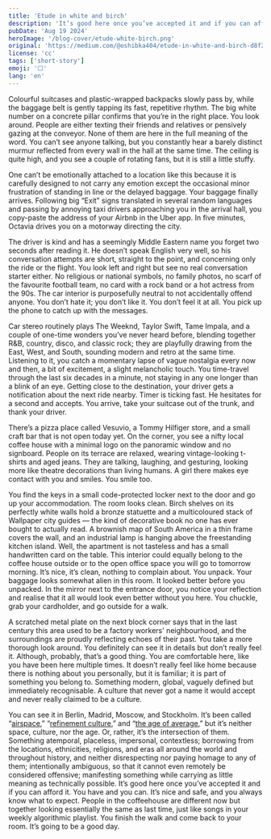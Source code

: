 ```yaml
---
title: 'Etude in white and birch'
description: 'It’s good here once you’ve accepted it and if you can afford it. You have and you can.'
pubDate: 'Aug 19 2024'
heroImage: '/blog-cover/etude-white-birch.png'
original: 'https://medium.com/@oshibka404/etude-in-white-and-birch-d8f292f26a4c'
license: 'cc'
tags: ['short-story']
emoji: '⬜'
lang: 'en'
---
```


Colourful suitcases and plastic-wrapped backpacks slowly pass by, while the baggage belt is gently tapping its fast, repetitive rhythm. The big white number on a concrete pillar confirms that you’re in the right place. You look around. People are either texting their friends and relatives or pensively gazing at the conveyor. None of them are here in the full meaning of the word. You can’t see anyone talking, but you constantly hear a barely distinct murmur reflected from every wall in the hall at the same time. The ceiling is quite high, and you see a couple of rotating fans, but it is still a little stuffy.

One can’t be emotionally attached to a location like this because it is carefully designed to not carry any emotion except the occasional minor frustration of standing in line or the delayed baggage. Your baggage finally arrives. Following big “Exit” signs translated in several random languages and passing by annoying taxi drivers approaching you in the arrival hall, you copy-paste the address of your Airbnb in the Uber app. In five minutes, Octavia drives you on a motorway directing the city.

The driver is kind and has a seemingly Middle Eastern name you forget two seconds after reading it. He doesn’t speak English very well, so his conversation attempts are short, straight to the point, and concerning only the ride or the flight. You look left and right but see no real conversation starter either. No religious or national symbols, no family photos, no scarf of the favourite football team, no card with a rock band or a hot actress from the 90s. The car interior is purposefully neutral to not accidentally offend anyone. You don’t hate it; you don’t like it. You don’t feel it at all. You pick up the phone to catch up with the messages.

Car stereo routinely plays The Weeknd, Taylor Swift, Tame Impala, and a couple of one-time wonders you’ve never heard before, blending together R&B, country, disco, and classic rock; they are playfully drawing from the East, West, and South, sounding modern and retro at the same time. Listening to it, you catch a momentary lapse of vague nostalgia every now and then, a bit of excitement, a slight melancholic touch. You time-travel through the last six decades in a minute, not staying in any one longer than a blink of an eye. Getting close to the destination, your driver gets a notification about the next ride nearby. Timer is ticking fast. He hesitates for a second and accepts. You arrive, take your suitcase out of the trunk, and thank your driver.

There’s a pizza place called Vesuvio, a Tommy Hilfiger store, and a small craft bar that is not open today yet. On the corner, you see a nifty local coffee house with a minimal logo on the panoramic window and no signboard. People on its terrace are relaxed, wearing vintage-looking t-shirts and aged jeans. They are talking, laughing, and gesturing, looking more like theatre decorations than living humans. A girl there makes eye contact with you and smiles. You smile too.

You find the keys in a small code-protected locker next to the door and go up your accommodation. The room looks clean. Birch shelves on its perfectly white walls hold a bronze statuette and a multicoloured stack of Wallpaper city guides — the kind of decorative book no one has ever bought to actually read. A brownish map of South America in a thin frame covers the wall, and an industrial lamp is hanging above the freestanding kitchen island. Well, the apartment is not tasteless and has a small handwritten card on the table. This interior could equally belong to the coffee house outside or to the open office space you will go to tomorrow morning. It’s nice, it’s clean, nothing to complain about. You unpack. Your baggage looks somewhat alien in this room. It looked better before you unpacked. In the mirror next to the entrance door, you notice your reflection and realise that it all would look even better without you here. You chuckle, grab your cardholder, and go outside for a walk.

A scratched metal plate on the next block corner says that in the last century this area used to be a factory workers' neighbourhood, and the surroundings are proudly reflecting echoes of their past. You take a more thorough look around. You definitely can see it in details but don’t really feel it. Although, probably, that’s a good thing. You are comfortable here, like you have been here multiple times. It doesn’t really feel like home because there is nothing about you personally, but it is familiar; it is part of something you belong to. Something modern, global, vaguely defined but immediately recognisable. A culture that never got a name it would accept and never really claimed to be a culture.

You can see it in Berlin, Madrid, Moscow, and Stockholm. It’s been called “[airspace](https://www.theverge.com/2016/8/3/12325104/airbnb-aesthetic-global-minimalism-startup-gentrification),” “[refinement culture](https://medium.com/@lindynewsletter/refinement-culture-51d96726c642),” and “[the age of average](https://www.alexmurrell.co.uk/articles/the-age-of-average),” but it’s neither space, culture, nor the age. Or, rather, it’s the intersection of them. Something atemporal, placeless, impersonal, contextless; borrowing from the locations, ethnicities, religions, and eras all around the world and throughout history, and neither disrespecting nor paying homage to any of them; intentionally ambiguous, so that it cannot even remotely be considered offensive; manifesting something while carrying as little meaning as technically possible. It’s good here once you’ve accepted it and if you can afford it. You have and you can. It’s nice and safe, and you always know what to expect. People in the coffeehouse are different now but together looking essentially the same as last time, just like songs in your weekly algorithmic playlist. You finish the walk and come back to your room. It’s going to be a good day.
